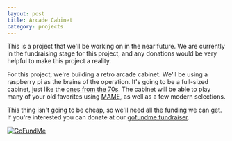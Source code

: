 ```yaml
---
layout: post
title: Arcade Cabinet
category: projects
---
```


This is a project that we'll be working on in the near future. We are 
currently in the fundraising stage for this project, and any donations 
would be very helpful to make this project a reality.

For this project, we're building a retro arcade cabinet. We'll be using
a raspberry pi as the brains of the operation. It's going to be a full-sized
cabinet, just like the [ones from the 70s][imagesearch]. The cabinet
will be able to play many of your old favorites using [MAME][], as well
as a few modern selections.

This thing isn't going to be cheap, so we'll need all the funding we can
get. If you're interested you can donate at our
[gofundme fundraiser][gofundme].

<span class="md-center">[![GoFundMe](https://funds.gofundme.com/css/3.0_donate/orange/widget.png)][gofundme]</span>


[mame]: http://mamedev.org "Multiple Arcade Machine Emulator"
[imagesearch]: https://www.google.com/search?q=arcade+cabinet&tbm=isch
[gofundme]: https://www.gofundme.com/ry7bn69h?utm_medium=wdgt "You can barely hear your wallet's muffled screaming as it begs for freedom."